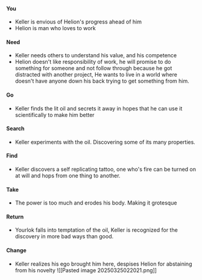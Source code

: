 #### You
- Keller is envious of Helion's progress ahead of him
- Helion is man who loves to work
#### Need
- Keller needs others to understand his value, and his competence
- Helion doesn't like responsibility of work, he will promise to do something for someone and not follow through because he got distracted with another project, He wants to live in a world where doesn't have anyone down his back trying to get something from him.
#### Go
- Keller finds the lit oil and secrets it away in hopes that he can use it scientifically to make him better
#### Search
- Keller experiments with the oil. Discovering some of its many properties.
#### Find
- Keller discovers a self replicating tattoo, one who's fire can be turned on at will and hops from one thing to another.
#### Take
- The power is too much and erodes his body. Making it grotesque
#### Return
- Yourlok falls into temptation of the oil, Keller is recognized for the discovery in more bad ways than good.
#### Change
- Keller realizes his ego brought him here, despises Helion for abstaining from his novelty
![[Pasted image 20250325022021.png]]